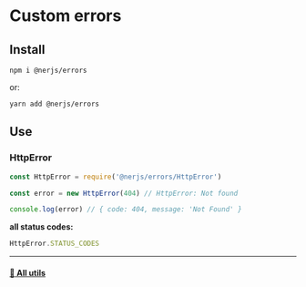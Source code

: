 # Custom errors

## Install
```
npm i @nerjs/errors
```
or:
```
yarn add @nerjs/errors
```

## Use

### HttpError 

```js
const HttpError = require('@nerjs/errors/HttpError')

const error = new HttpError(404) // HttpError: Not found

console.log(error) // { code: 404, message: 'Not Found' }
```

**all status codes:**
```js
HttpError.STATUS_CODES
```



---


#### [:link: All utils ](https://github.com/nerjs/utils#readme)